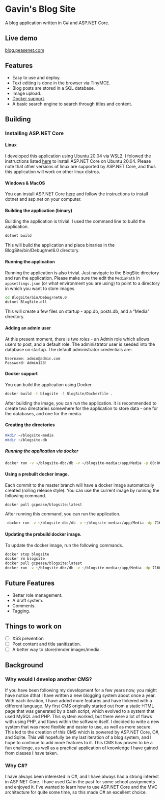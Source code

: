 # Gavin's Blog Site


A blog application written in C# and ASP.NET Core.
## Live demo
[blog.peasenet.com](https://blog.peasenet.com)
## Features

- Easy to use and deploy.
- Text editing is done in the browser via TinyMCE.
- Blog posts are stored in a SQL database.
- Image upload.
- [Docker support](#docker-support).
- A basic search engine to search through titles and content.

## Building

### Installing ASP.NET Core

#### Linux

I developed this application using Ubuntu 20.04 via WSL2. I folowed the instructions
listed [here](https://docs.microsoft.com/en-us/dotnet/core/install/linux-ubuntu) to install ASP.NET Core on Ubuntu
20.04. Please note that other versions of linux are supported by ASP.NET Core, and thus this application will work on
other linux distros.

#### Windows & MacOS

You can install ASP.NET Core [here](https://dotnet.microsoft.com/en-us/download/dotnet/6.0) and follow the instructions
to install dotnet and asp.net on your computer.

#### Building the application (binary)

Building the application is trivial. I used the command line to build the application.

```bash
dotnet build
```

This will build the application and place binaries in the BlogSite/bin/Debug/net6.0 directory.

#### Running the application

Running the application is also trivial. Just navigate to the BlogSite directory and run the application.
Please make sure the edit the `MediaPath` in `appsettings.json` (or what environment you are using) to point to a directory in which you want to store images.

```bash
cd BlogSite/bin/Debug/net6.0
dotnet BlogSite.dll
```

This will create a few files on startup - app.db, posts.db, and a "Media" directory.

#### Adding an admin user

At this present moment, there is two roles - an Admin role which allows users to post, and a default role. The 
administrator user is seeded into the database on startup. The default administrator credentials are:
```
Username: admin@admin.com
Password: Admin123!
```

#### Docker support
You can build the application using Docker.
```bash
docker build -t blogsite -f BlogSite/Dockerfile .
```
After building the image, you can run the application. It is recommended to create
two directories somewhere for the application to store data - one for the databases, and one for the media.
#### Creating the directories
```bash
mkdir ~/blogsite-media
mkdir ~/blogsite-db
```

##### Running the application via docker
```bash
docker run -v ~/blogsite-db:/db -v ~/blogsite-media:/app/Media -p 80:80 -d --name blogsite blogsite
```
#### Using a prebuilt docker image.
Each commit to the master branch will have a docker image automatically created (rolling release style).
You can use the current image by running the following command.
```bash
docker pull gcpease/blogsite:latest
```
After running this command, you can run the application.
```bash
 docker run -v ~/blogsite-db:/db -v ~/blogsite-media:/app/Media -dp 7160:80 --name blogsite gcpease/blogsite:latest
 ```
#### Updating the prebuild docker image.
To update the docker image, run the following commands.
```bash
docker stop blogsite
docker rm blogsite
docker pull gcpease/blogsite:latest
docker run -v ~/blogsite-db:/db -v ~/blogsite-media:/app/Media -dp 7160:80 --name blogsite gcpease/blogsite:latest
```
## Future Features
- Better role management.
- A draft system.
- Comments.
- Tagging.
## Things to work on
- [ ] XSS prevention
- [ ] Post content and title sanitization.
- [ ] A better way to store/render images/media.
## Background

### Why would I develop another CMS?

If you have been following my development for a few years now, you might have notice dthat I have written a new blogging
system about once a year. With each iteration, I have added more features and have tinkered with a different language.
My first CMS originally started out from a static HTML page that was generated by a bash script, which evolved to a
system that used MySQL and PHP. This system worked, but there were a lot of flaws with using PHP, and flaws within the
software itself. I decided to write a new system that was more flexible and easier to use, as well as more secure. This
led to the creation of this CMS which is powered by ASP.NET Core, C#, and Sqlite. This will hopefully be my last
iteration of a blog system, and I hope to continue to add more features to it. This CMS has proven to be a fun
challenge, as well as a practical application of knowledge I have gained from classes I have taken.

### Why C#?

I have always been interested in C#, and I have always had a strong interest in ASP.NET Core. I have used C# in the past
for some school assignments and enjoyed it. I've wanted to learn how to use ASP.NET Core and the MVC architecture for
quite some time, so this made C# an excellent choice.



